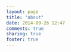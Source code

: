 ```yaml
---
layout: page
title: "about"
date: 2014-09-26 12:47
comments: true
sharing: true
footer: true
---
```

